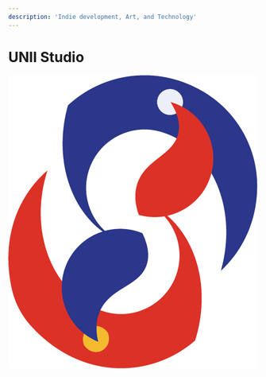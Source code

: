 ```yaml
---
description: 'Indie development, Art, and Technology'
---
```


# UNII Studio

![](.gitbook/assets/unii-noback.png)

